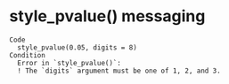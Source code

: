 # style_pvalue() messaging

    Code
      style_pvalue(0.05, digits = 8)
    Condition
      Error in `style_pvalue()`:
      ! The `digits` argument must be one of 1, 2, and 3.

